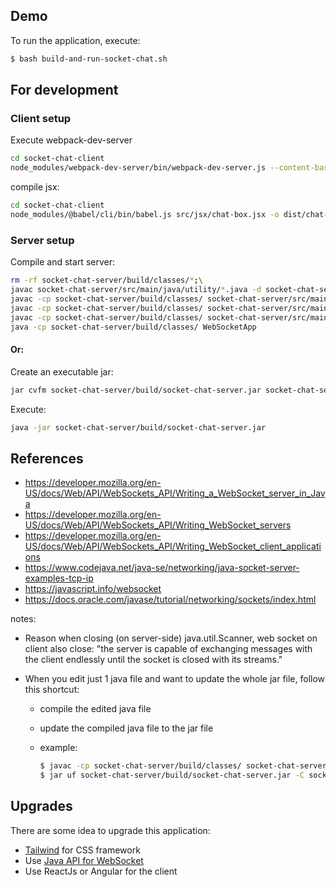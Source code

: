 ## Demo

To run the application, execute:

```bash
$ bash build-and-run-socket-chat.sh
```

## For development

### Client setup

Execute webpack-dev-server

```bash
cd socket-chat-client
node_modules/webpack-dev-server/bin/webpack-dev-server.js --content-base dist/ --inline --hot --watch-poll
```

compile jsx:

```bash
cd socket-chat-client
node_modules/@babel/cli/bin/babel.js src/jsx/chat-box.jsx -o dist/chat-box.js --presets @babel/preset-react
```

### Server setup

Compile and start server:

```bash
rm -rf socket-chat-server/build/classes/*;\
javac socket-chat-server/src/main/java/utility/*.java -d socket-chat-server/build/classes/;\
javac -cp socket-chat-server/build/classes/ socket-chat-server/src/main/java/observer/*.java -d socket-chat-server/build/classes/;\
javac -cp socket-chat-server/build/classes/ socket-chat-server/src/main/java/websocket/*.java -d socket-chat-server/build/classes/;\
javac -cp socket-chat-server/build/classes/ socket-chat-server/src/main/java/*.java -d socket-chat-server/build/classes/;\
java -cp socket-chat-server/build/classes/ WebSocketApp
```

#### Or:

Create an executable jar:

```bash
jar cvfm socket-chat-server/build/socket-chat-server.jar socket-chat-server/manifest -C socket-chat-server/build/classes/ .
```

Execute:

```bash
java -jar socket-chat-server/build/socket-chat-server.jar
```

## References

- https://developer.mozilla.org/en-US/docs/Web/API/WebSockets_API/Writing_a_WebSocket_server_in_Java
- https://developer.mozilla.org/en-US/docs/Web/API/WebSockets_API/Writing_WebSocket_servers
- https://developer.mozilla.org/en-US/docs/Web/API/WebSockets_API/Writing_WebSocket_client_applications
- https://www.codejava.net/java-se/networking/java-socket-server-examples-tcp-ip
- https://javascript.info/websocket
- https://docs.oracle.com/javase/tutorial/networking/sockets/index.html

notes:

- Reason when closing (on server-side) java.util.Scanner, web socket on client also close: "the server is capable of exchanging messages with the client endlessly until the socket is closed with its streams."
- When you edit just 1 java file and want to update the whole jar file, follow this shortcut:

  - compile the edited java file
  - update the compiled java file to the jar file
  - example:

    ```bash
    $ javac -cp socket-chat-server/build/classes/ socket-chat-server/src/main/java/websocket/WebSocket.java  -d socket-chat-server/build/classes/
    $ jar uf socket-chat-server/build/socket-chat-server.jar -C socket-chat-server/build/classes/ websocket/WebSocket.class
    ```

## Upgrades

There are some idea to upgrade this application:

- [Tailwind](https://github.com/tailwindcss/tailwindcss) for CSS framework
- Use [Java API for WebSocket](https://docs.oracle.com/javaee/7/tutorial/websocket.htm)
- Use ReactJs or Angular for the client
